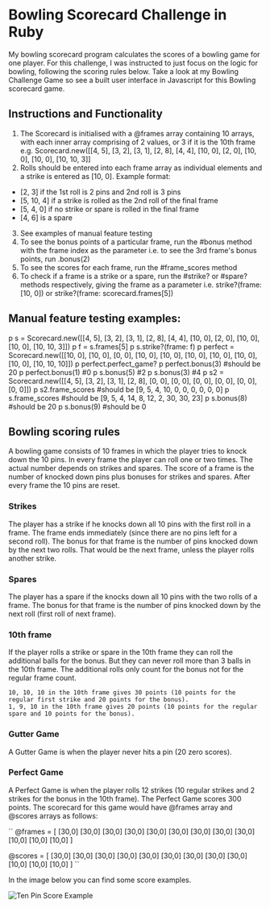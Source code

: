 Bowling Scorecard Challenge in Ruby
=================

My bowling scorecard program calculates the scores of a bowling game for one player. For this challenge, I was instructed to just focus on the logic for bowling, following the scoring rules below. Take a look at my Bowling Challenge Game so see a built user interface in Javascript for this Bowling scorecard game. 

## Instructions and Functionality
1. The Scorecard is initialised with a @frames array containing 10 arrays, with each inner array comprising of 2 values, or 3 if it is the 10th frame e.g. Scorecard.new([[4, 5], [3, 2], [3, 1], [2, 8], [4, 4], [10, 0], [2, 0], [10, 0], [10, 0], [10, 10, 3]]
2. Rolls should be entered into each frame array as individual elements and a strike is entered as [10, 0]. Example format:   
- [2, 3] if the 1st roll is 2 pins and 2nd roll is 3 pins 
- [5, 10, 4] if a strike is rolled as the 2nd roll of the final frame
- [5, 4, 0] if no strike or spare is rolled in the final frame
- [4, 6] is a spare
3. See examples of manual feature testing 
4. To see the bonus points of a particular frame, run the #bonus method with the frame index as the parameter i.e. to see the 3rd frame's bonus points, run .bonus(2)
5. To see the scores for each frame, run the #frame_scores method
6. To check if a frame is a strike or a spare, run the #strike? or #spare? methods respectively, giving the frame as a parameter i.e. strike?(frame: [10, 0]) or strike?(frame: scorecard.frames[5])

## Manual feature testing examples: 
p s = Scorecard.new([[4, 5], [3, 2], [3, 1], [2, 8], [4, 4], [10, 0], [2, 0], [10, 0], [10, 0], [10, 10, 3]])
p f = s.frames[5]
p s.strike?(frame: f)
p perfect = Scorecard.new([[10, 0], [10, 0], [0, 0], [10, 0], [10, 0], [10, 0], [10, 0], [10, 0], [10, 0], [10, 10, 10]])
p perfect.perfect_game?
p perfect.bonus(3) #should be 20
p perfect.bonus(1) #0
p s.bonus(5) #2
p s.bonus(3) #4
p s2 = Scorecard.new([[4, 5], [3, 2], [3, 1], [2, 8], [0, 0], [0, 0], [0, 0], [0, 0], [0, 0], [0, 0]])
p s2.frame_scores #should be [9, 5, 4, 10, 0, 0, 0, 0, 0, 0]
p s.frame_scores #should be [9, 5, 4, 14, 8, 12, 2, 30, 30, 23]
p s.bonus(8) #should be 20
p s.bonus(9) #should be 0 

## Bowling scoring rules

A bowling game consists of 10 frames in which the player tries to knock down the 10 pins. In every frame the player can roll one or two times. The actual number depends on strikes and spares. The score of a frame is the number of knocked down pins plus bonuses for strikes and spares. After every frame the 10 pins are reset.

### Strikes

The player has a strike if he knocks down all 10 pins with the first roll in a frame. The frame ends immediately (since there are no pins left for a second roll). The bonus for that frame is the number of pins knocked down by the next two rolls. That would be the next frame, unless the player rolls another strike.

### Spares

The player has a spare if the knocks down all 10 pins with the two rolls of a frame. The bonus for that frame is the number of pins knocked down by the next roll (first roll of next frame).

### 10th frame

If the player rolls a strike or spare in the 10th frame they can roll the additional balls for the bonus. But they can never roll more than 3 balls in the 10th frame. The additional rolls only count for the bonus not for the regular frame count.

    10, 10, 10 in the 10th frame gives 30 points (10 points for the regular first strike and 20 points for the bonus).
    1, 9, 10 in the 10th frame gives 20 points (10 points for the regular spare and 10 points for the bonus).

### Gutter Game

A Gutter Game is when the player never hits a pin (20 zero scores).

### Perfect Game

A Perfect Game is when the player rolls 12 strikes (10 regular strikes and 2 strikes for the bonus in the 10th frame). The Perfect Game scores 300 points. The scorecard for this game would have @frames array and @scores arrays as follows: 

``
@frames = [
    [30,0]
    [30,0]
    [30,0]
    [30,0]
    [30,0]
    [30,0]
    [30,0]
    [30,0]
    [30,0]
    [10,0]
    [10,0]
    [10,0]
]

@scores = [
    [30,0]
    [30,0]
    [30,0]
    [30,0]
    [30,0]
    [30,0]
    [30,0]
    [30,0]
    [30,0]
    [10,0]
    [10,0]
    [10,0]
]
``

In the image below you can find some score examples.

![Ten Pin Score Example](images/example_ten_pin_scoring.png)
